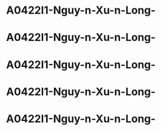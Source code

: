 # A0422I1-Nguy-n-Xu-n-Long-
# A0422I1-Nguy-n-Xu-n-Long-
# A0422I1-Nguy-n-Xu-n-Long-
# A0422I1-Nguy-n-Xu-n-Long-
# A0422I1-Nguy-n-Xu-n-Long-
